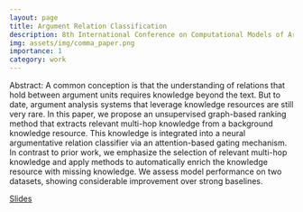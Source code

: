 ```yaml
---
layout: page
title: Argument Relation Classification 
description: 8th International Conference on Computational Models of Argument 
img: assets/img/comma_paper.png
importance: 1
category: work
---
```

Abstract: 
A common conception is that the understanding of relations that hold between argument units requires knowledge beyond the text. But to date, argument analysis systems that leverage knowledge resources are still very rare. In this paper, we propose an unsupervised graph-based ranking method that extracts relevant multi-hop knowledge from a background knowledge resource. This knowledge is integrated into a neural argumentative relation classifier via an attention-based gating mechanism. In contrast to prior work, we emphasize the selection of relevant multi-hop knowledge and apply methods to automatically enrich the knowledge resource with missing knowledge. We assess model performance on two datasets, showing considerable improvement over strong baselines.

[Slides](https://github.com/debjitpaul/debjitpaul.github.io/blob/master/assets/pdf/COMMA_67_slides.pdf) 
